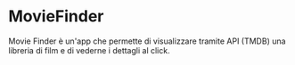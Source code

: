 # MovieFinder

Movie Finder è un'app che permette di visualizzare tramite API (TMDB) una libreria di film e di vederne i dettagli al click.
